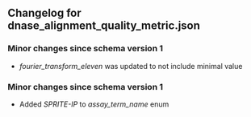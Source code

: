## Changelog for dnase_alignment_quality_metric.json

### Minor changes since schema version 1

* *fourier_transform_eleven* was updated to not include minimal value

### Minor changes since schema version 1
* Added *SPRITE-IP* to *assay_term_name* enum